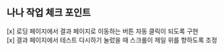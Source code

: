 ## 나나 작업 체크 포인트

[x] 로딩 페이지에서 결과 페이지로 이동하는 버튼 자동 클릭이 되도록 구현 <br />
[x] 결과 페이지에서 테스트 다시하기 눌렀을 때 스크롤이 제일 위를 향하도록 조정<br />
